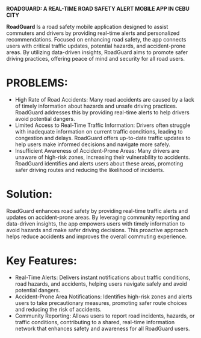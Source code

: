 **ROADGUARD: A REAL-TIME ROAD SAFETY ALERT MOBILE APP IN CEBU CITY**

 **RoadGuard** 
Is a road safety mobile application designed to assist commuters and drivers by providing real-time alerts and personalized recommendations. Focused on enhancing road safety, the app connects users with critical traffic updates, potential hazards, and accident-prone areas. By utilizing data-driven insights, RoadGuard aims to promote safer driving practices, offering peace of mind and security for all road users.


# **PROBLEMS:**
* High Rate of Road Accidents: Many road accidents are caused by a lack of timely information about hazards and unsafe driving practices. RoadGuard addresses this by providing real-time alerts to help drivers avoid potential dangers.
* Limited Access to Real-Time Traffic Information: Drivers often struggle with inadequate information on current traffic conditions, leading to congestion and delays. RoadGuard offers up-to-date traffic updates to help users make informed decisions and navigate more safely.
* Insufficient Awareness of Accident-Prone Areas: Many drivers are unaware of high-risk zones, increasing their vulnerability to accidents. RoadGuard identifies and alerts users about these areas, promoting safer driving routes and reducing the likelihood of incidents.

# **Solution:** 
RoadGuard enhances road safety by providing real-time traffic alerts and updates on accident-prone areas. By leveraging community reporting and data-driven insights, the app empowers users with timely information to avoid hazards and make safer driving decisions. This proactive approach helps reduce accidents and improves the overall commuting experience.

# **Key Features:**
* Real-Time Alerts: Delivers instant notifications about traffic conditions, road hazards, and accidents, helping users navigate safely and avoid potential dangers.
* Accident-Prone Area Notifications: Identifies high-risk zones and alerts users to take precautionary measures, promoting safer route choices and reducing the risk of accidents.
* Community Reporting: Allows users to report road incidents, hazards, or traffic conditions, contributing to a shared, real-time information network that enhances safety and awareness for all RoadGuard users.
